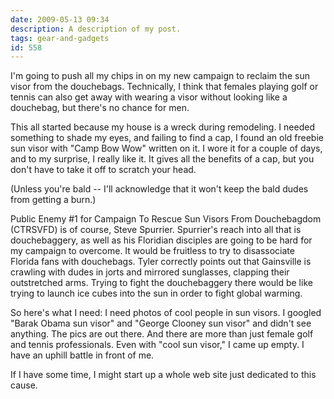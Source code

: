 ```yaml
---
date: 2009-05-13 09:34
description: A description of my post.
tags: gear-and-gadgets
id: 558
---
```

I'm going to push all my chips in on my new campaign to reclaim the sun visor from the douchebags.  Technically, I think that females playing golf or tennis can also get away with wearing a visor without looking like a douchebag, but there's no chance for men.

This all started because my house is a wreck during remodeling.  I needed something to shade my eyes, and failing to find a cap, I found an old freebie sun visor with "Camp Bow Wow" written on it.  I wore it for a couple of days, and to my surprise, I really like it.  It gives all the benefits of a cap, but you don't have to take it off to scratch your head.
<!--more-->
(Unless you're bald -- I'll acknowledge that it won't keep the bald dudes from getting a burn.)

Public Enemy #1 for Campaign To Rescue Sun Visors From Douchebagdom (CTRSVFD) is of course, Steve Spurrier.  Spurrier's reach into all that is douchebaggery, as well as his Floridian disciples are going to be hard for my campaign to overcome.  It would be fruitless to try to disassociate Florida fans with douchebags.  Tyler correctly points out that Gainsville is crawling with dudes in jorts and mirrored sunglasses, clapping their outstretched arms.  Trying to fight the douchebaggery there would be like trying to launch ice cubes into the sun in order to fight global warming.

So here's what I need:  I need photos of cool people in sun visors.  I googled "Barak Obama sun visor" and "George Clooney sun visor" and didn't see anything.  The pics are out there.  And there are more than just female golf and tennis professionals.  Even with "cool sun visor," I came up empty.  I have an uphill battle in front of me.

If I have some time, I might start up a whole web site just dedicated to this cause.